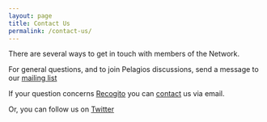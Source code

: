 ```yaml
---
layout: page
title: Contact Us
permalink: /contact-us/
---
```


There are several ways to get in touch with members of the Network.

For general questions, and to join Pelagios discussions, send a message to our <a href="https://groups.google.com/d/forum/pelagios-announcements">mailing list</a>

If your question concerns <a href="https://recogito.pelagios.org/">Recogito</a> you can [contact](mailto:commons@pelagios.org) us via email.

Or, you can follow us on [Twitter](https://twitter.com/PelagiosNetwork)
